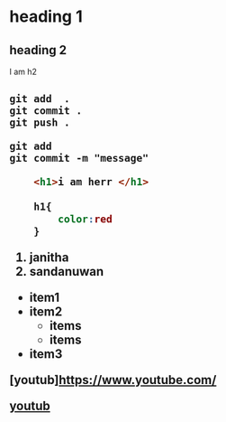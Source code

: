 # heading 1
## heading 2

<h> I am h2<h2>

`git add  . `  
`git commit .`   
`git push .`

```
git add 
git commit -m "message"

```

```html
    <h1>i am herr </h1>
```

```css
    h1{
        color:red
    }

```

1. janitha
2. sandanuwan  

- item1
- item2
    - items
    - items
- item3


[youtub]https://www.youtube.com/

[youtub](https://www.youtube.com/
)

